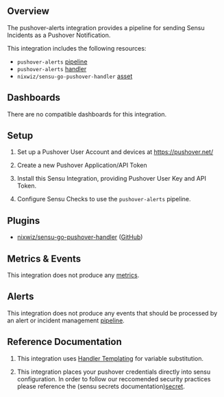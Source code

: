 ## Overview

The pushover-alerts integration provides a pipeline for sending Sensu Incidents
as a Pushover Notification.

This integration includes the following resources:

* `pushover-alerts` [pipeline]
* `pushover-alerts` [handler]
* `nixwiz/sensu-go-pushover-handler` [asset]

## Dashboards

There are no compatible dashboards for this integration.

## Setup

1. Set up a Pushover User Account and devices at https://pushover.net/

1. Create a new Pushover Application/API Token

1. Install this Sensu Integration, providing Pushover User Key and API Token.

1. Configure Sensu Checks to use the `pushover-alerts` pipeline.

## Plugins


- [nixwiz/sensu-go-pushover-handler][sensu-go-pushover-handler-bonsai] ([GitHub][sensu-go-pushover-handler-github])

## Metrics & Events


This integration does not produce any [metrics].

## Alerts

This integration does not produce any events that should be processed by an alert or incident management [pipeline].

## Reference Documentation

1. This integration uses [Handler Templating][handler-templating] for variable substitution.

1. This integration places your pushover credentials directly into sensu configuration.
In order to follow our reccomended security practices please reference the (sensu secrets documentation)[secret].


<!-- Links -->
[check]: https://docs.sensu.io/sensu-go/latest/observability-pipeline/observe-schedule/checks/
[asset]: https://docs.sensu.io/sensu-go/latest/plugins/assets/
[subscription]: https://docs.sensu.io/sensu-go/latest/observability-pipeline/observe-schedule/subscriptions/
[subscriptions]: https://docs.sensu.io/sensu-go/latest/observability-pipeline/observe-schedule/subscriptions/
[agents]: https://docs.sensu.io/sensu-go/latest/observability-pipeline/observe-schedule/agent/
[annotation]: https://docs.sensu.io/sensu-go/latest/observability-pipeline/observe-schedule/agent/#general-configuration-flags
[plugins]: https://docs.sensu.io/sensu-go/latest/plugins/
[metrics]: https://docs.sensu.io/sensu-go/latest/observability-pipeline/observe-schedule/metrics/
[pipeline]: https://docs.sensu.io/sensu-go/latest/observability-pipeline/observe-process/pipelines/
[handler]: https://docs.sensu.io/sensu-go/latest/observability-pipeline/observe-process/handlers/
[secret]: https://docs.sensu.io/sensu-go/latest/operations/manage-secrets/secrets/
[secrets]: https://docs.sensu.io/sensu-go/latest/operations/manage-secrets/secrets/
[tokens]: https://docs.sensu.io/sensu-go/latest/observability-pipeline/observe-schedule/tokens/
[handler-templating]: https://docs.sensu.io/sensu-go/latest/observability-pipeline/observe-process/handler-templates/
[sensu-plus]: https://sensu.io/features/analytics
[sensu-go-pushover-handler-bonsai]: https://bonsai.sensu.io/assets/nixwiz/sensu-go-pushover-handler
[sensu-go-pushover-handler-github]: https://github.com/nixwiz/sensu-go-pushover-handler
